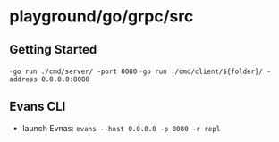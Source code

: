 # playground/go/grpc/src

## Getting Started
-`go run ./cmd/server/ -port 8080`
-`go run ./cmd/client/${folder}/ -address 0.0.0.0:8080`

## Evans CLI
- launch Evnas: `evans --host 0.0.0.0 -p 8080 -r repl`
